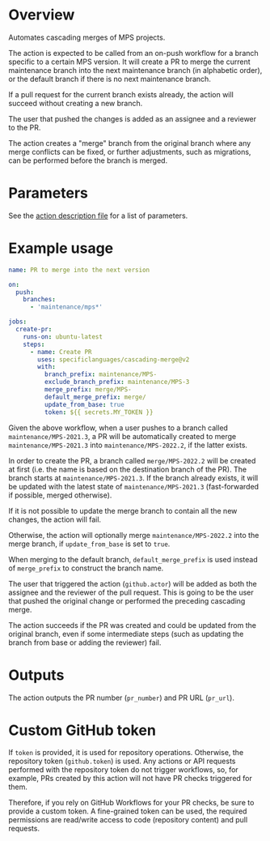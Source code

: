 # Overview

Automates cascading merges of MPS projects.

The action is expected to be called from an on-push workflow for a branch specific to a certain MPS version. It will
create a PR to merge the current maintenance branch into the next maintenance branch (in alphabetic order), or the
default branch if there is no next maintenance branch.

If a pull request for the current branch exists already, the action will succeed without creating a new branch.

The user that pushed the changes is added as an assignee and a reviewer to the PR.

The action creates a "merge" branch from the original branch where any merge conflicts can be fixed, or further
adjustments, such as migrations, can be performed before the branch is merged.

# Parameters

See the [action description file](action.yml) for a list of parameters.

# Example usage

```yaml
name: PR to merge into the next version

on:
  push:
    branches:
      - 'maintenance/mps*'

jobs:
  create-pr:
    runs-on: ubuntu-latest
    steps:
      - name: Create PR
        uses: specificlanguages/cascading-merge@v2
        with:
          branch_prefix: maintenance/MPS-
          exclude_branch_prefix: maintenance/MPS-3
          merge_prefix: merge/MPS-
          default_merge_prefix: merge/
          update_from_base: true
          token: ${{ secrets.MY_TOKEN }}
```

Given the above workflow, when a user pushes to a branch called `maintenance/MPS-2021.3`, a PR will be automatically
created to merge `maintenance/MPS-2021.3` into `maintenance/MPS-2022.2`, if the latter exists.

In order to create the PR, a branch called `merge/MPS-2022.2` will be created at first (i.e. the name is based on the
destination branch of the PR). The branch starts at `maintenance/MPS-2021.3`. If the branch already exists, it will be
updated with the latest state of `maintenance/MPS-2021.3` (fast-forwarded if possible, merged otherwise).

If it is not possible to update the merge branch to contain all the new changes, the action will fail.

Otherwise, the action will optionally merge `maintenance/MPS-2022.2` into the merge branch, if `update_from_base` is set
to `true`.

When merging to the default branch, `default_merge_prefix` is used instead of `merge_prefix` to construct the branch
name.

The user that triggered the action (`github.actor`) will be added as both the assignee and the reviewer of the pull
request. This is going to be the user that pushed the original change or performed the preceding cascading merge.

The action succeeds if the PR was created and could be updated from the original branch, even if some intermediate steps
(such as updating the branch from base or adding the reviewer) fail.

# Outputs

The action outputs the PR number (`pr_number`) and PR URL (`pr_url`).

# Custom GitHub token

If `token` is provided, it is used for repository operations. Otherwise, the repository token (`github.token`) is used.
Any actions or API requests performed with the repository token do not trigger workflows, so, for example, PRs created
by this action will not have PR checks triggered for them.

Therefore, if you rely on GitHub Workflows for your PR checks, be sure to provide a custom token. A fine-grained token
can be used, the required permissions are read/write access to code (repository content) and pull requests.
